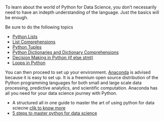 To learn about the world of Python for Data Science, you don’t necessarily need to have an indepth understanding of the language. Just the basics will be enough.

Be sure to do the following topics
<ul>
  <li><a href="https://data-flair.training/blogs/python-lists-examples/" >Python Lists</a></li> 
  <li><a href="https://data-flair.training/blogs/python-list-comprehension/">List Comprehensions</a></li>
  <li><a href="https://data-flair.training/blogs/python-tuples-syntax-examples/">Python Tuples</a></li>
  <li><a href="https://data-flair.training/blogs/python-dictionaries/">Python Dictionaries and Dictionary Comprehensions</a></li>
  <li><a href="https://data-flair.training/blogs/python-decision-making-expressions/">Decision Making in Python (if else stmt)</a></li>
  <li><a href="https://data-flair.training/blogs/loops-in-python/">Loops in Python</a></li>
 </ul>
 
You can then proceed to set up your environment. <a href="https://www.anaconda.com/download/">Anaconda</a> is advised because it is easy to set up.  It is a freemium open source distribution of the Python programming languages for both small and large scale data processing, predictive analytics, and scientific computation. Anaconda has all you need for your data science journey with Python.
 
- A structured all in one guide to master the art of using python for data sciecne [clik to know more](https://edube.org/learn/programming-essentials-in-python-tests/lab/8a7a26d6-0392-11e9-ac91-02426ea0318a) 
- [5 steps to master python for data science](https://www.dataquest.io/blog/how-to-learn-python-for-data-science-in-5-steps/)
